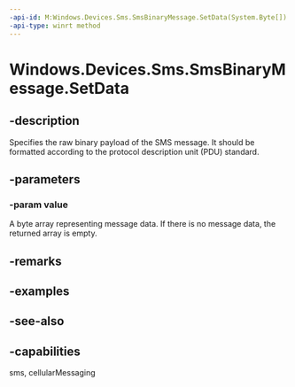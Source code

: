 ----api-id: M:Windows.Devices.Sms.SmsBinaryMessage.SetData(System.Byte[])
-api-type: winrt method
---<!-- Method syntaxpublic void SetData(System.Byte[] value)--># Windows.Devices.Sms.SmsBinaryMessage.SetData## -descriptionSpecifies the raw binary payload of the SMS message. It should be formatted according to the protocol description unit (PDU) standard.## -parameters### -param valueA byte array representing message data. If there is no message data, the returned array is empty.## -remarks## -examples## -see-also## -capabilitiessms, cellularMessaging